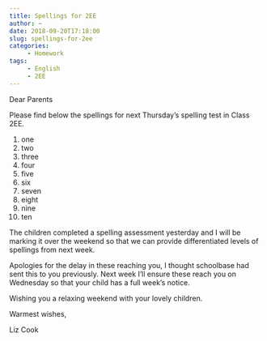 ```yaml
---
title: Spellings for 2EE
author: ~
date: 2018-09-20T17:18:00
slug: spellings-for-2ee
categories:
     - Homework
tags:
     - English
     - 2EE
---
```


Dear Parents

Please find below the spellings for next Thursday’s spelling test in Class 2EE.   

1.	one
2.	two
3.	three
4.	four
5.	five
6.	six
7.	seven
8.	eight
9.	nine
10.	ten

The children completed a spelling assessment yesterday and I will be marking it over the weekend so that we can provide differentiated levels of spellings from next week.

Apologies for the delay in these reaching you, I thought schoolbase had sent this to you previously. Next week I’ll ensure these reach you on Wednesday so that your child has a full week’s notice.

Wishing you a relaxing weekend with your lovely children.

Warmest wishes,

Liz Cook



